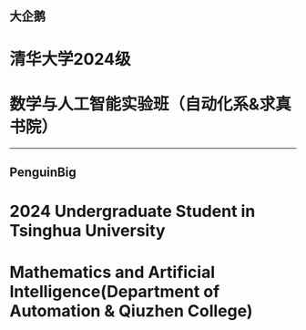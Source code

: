 ## 大企鹅
# 清华大学2024级
# 数学与人工智能实验班（自动化系&求真书院）
---
## PenguinBig
# 2024 Undergraduate Student in Tsinghua University
# Mathematics and Artificial Intelligence(Department of Automation & Qiuzhen College)

<!--
**PenguinBig/PenguinBig** is a ✨ _special_ ✨ repository because its `README.md` (this file) appears on your GitHub profile.

Here are some ideas to get you started:

- 🔭 I’m currently working on ...
- 🌱 I’m currently learning ...
- 👯 I’m looking to collaborate on ...
- 🤔 I’m looking for help with ...
- 💬 Ask me about ...
- 📫 How to reach me: ...
- 😄 Pronouns: ...
- ⚡ Fun fact: ...
-->
